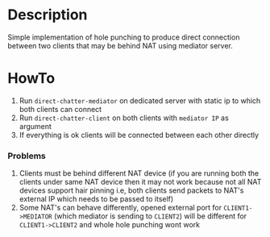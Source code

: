 # Description

Simple implementation of hole punching to produce direct connection between two clients that may be behind NAT using
mediator server.

# HowTo

1. Run `direct-chatter-mediator` on dedicated server with static ip to which both clients can connect
2. Run `direct-chatter-client` on both clients with `mediator IP` as argument
3. If everything is ok clients will be connected between each other directly

### Problems

1. Clients must be behind different NAT device (if you are running both the clients under same NAT device then it may
   not work because not all NAT devices support hair pinning i.e, both clients send packets to NAT's external IP which
   needs to be passed to itself)
2. Some NAT's can behave differently, opened external port for `CLIENT1->MEDIATOR` (which mediator is sending
   to `CLIENT2`) will be different for `CLIENT1->CLIENT2` and whole hole punching wont work